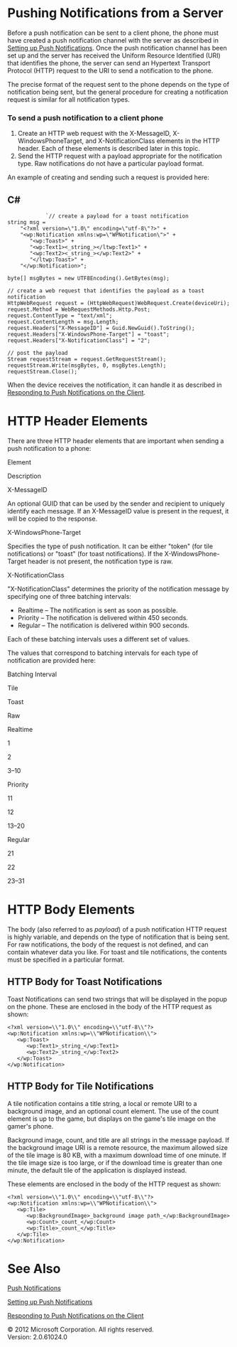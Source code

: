 ﻿

# Pushing Notifications from a Server

Before a push notification can be sent to a client phone, the phone must have created a push notification channel with the server as described in [Setting up Push Notifications](PushNotifications_SettingUp.md). Once the push notification channel has been set up and the server has received the Uniform Resource Identified (URI) that identifies the phone, the server can send an Hypertext Transport Protocol (HTTP) request to the URI to send a notification to the phone.

The precise format of the request sent to the phone depends on the type of notification being sent, but the general procedure for creating a notification request is similar for all notification types.

### To send a push notification to a client phone

1.  Create an HTTP web request with the X-MessageID, X-WindowsPhoneTarget, and X-NotificationClass elements in the HTTP header. Each of these elements is described later in this topic.
2.  Send the HTTP request with a payload appropriate for the notification type. Raw notifications do not have a particular payload format.

An example of creating and sending such a request is provided here:

## C#

                `// create a payload for a toast notification
    string msg =
        "<?xml version=\"1.0\" encoding=\"utf-8\"?>" +
        "<wp:Notification xmlns:wp=\"WPNotification\">" +
           "<wp:Toast>" +
           "<wp:Text1><_string_></ltwp:Text1>" +
           "<wp:Text2><_string_></wp:Text2>" +
           "</ltwp:Toast>" +
        "</wp:Notification>";
    
    byte[] msgBytes = new UTF8Encoding().GetBytes(msg);
    
    // create a web request that identifies the payload as a toast notification
    HttpWebRequest request = (HttpWebRequest)WebRequest.Create(deviceUri);
    request.Method = WebRequestMethods.Http.Post;
    request.ContentType = "text/xml";
    request.ContentLength = msg.Length;
    request.Headers["X-MessageID"] = Guid.NewGuid().ToString();
    request.Headers["X-WindowsPhone-Target"] = "toast";
    request.Headers["X-NotificationClass"] = "2";
    
    // post the payload
    Stream requestStream = request.GetRequestStream();
    requestStream.Write(msgBytes, 0, msgBytes.Length);
    requestStream.Close();` 

When the device receives the notification, it can handle it as described in [Responding to Push Notifications on the Client](PushNotifications_Client.md).

# HTTP Header Elements

There are three HTTP header elements that are important when sending a push notification to a phone:

Element

Description

X-MessageID

An optional GUID that can be used by the sender and recipient to uniquely identify each message. If an X-MessageID value is present in the request, it will be copied to the response.

X-WindowsPhone-Target

Specifies the type of push notification. It can be either "token" (for tile notifications) or "toast" (for toast notifications). If the X-WindowsPhone-Target header is not present, the notification type is raw.

X-NotificationClass

"X-NotificationClass" determines the priority of the notification message by specifying one of three batching intervals:

*   Realtime – The notification is sent as soon as possible.
*   Priority – The notification is delivered within 450 seconds.
*   Regular – The notification is delivered within 900 seconds.

Each of these batching intervals uses a different set of values.

The values that correspond to batching intervals for each type of notification are provided here:

Batching Interval

Tile

Toast

Raw

Realtime

1

2

3–10

Priority

11

12

13–20

Regular

21

22

23–31

# HTTP Body Elements

The body (also referred to as _payload_) of a push notification HTTP request is highly variable, and depends on the type of notification that is being sent. For raw notifications, the body of the request is not defined, and can contain whatever data you like. For toast and tile notifications, the contents must be specified in a particular format.

## HTTP Body for Toast Notifications

Toast Notifications can send two strings that will be displayed in the popup on the phone. These are enclosed in the body of the HTTP request as shown:

    <?xml version=\\"1.0\\" encoding=\\"utf-8\\"?>
    <wp:Notification xmlns:wp=\\"WPNotification\\">
       <wp:Toast>
          <wp:Text1>_string_</wp:Text1>
          <wp:Text2>_string_</wp:Text2>
       </wp:Toast>
    </wp:Notification>
            

## HTTP Body for Tile Notifications

A tile notification contains a title string, a local or remote URI to a background image, and an optional count element. The use of the count element is up to the game, but displays on the game's tile image on the gamer's phone.

Background image, count, and title are all strings in the message payload. If the background image URI is a remote resource, the maximum allowed size of the tile image is 80 KB, with a maximum download time of one minute. If the tile image size is too large, or if the download time is greater than one minute, the default tile of the application is displayed instead.

These elements are enclosed in the body of the HTTP request as shown:

    <?xml version=\\"1.0\\" encoding=\\"utf-8\\"?>
    <wp:Notification xmlns:wp=\\"WPNotification\\">
       <wp:Tile>
          <wp:BackgroundImage>_background image path_</wp:BackgroundImage>
          <wp:Count>_count_</wp:Count>
          <wp:Title>_count_</wp:Title>
       </wp:Tile>
    </wp:Notification>
            

# See Also

[Push Notifications](PushNotificationsPhone.md)  

[Setting up Push Notifications](PushNotifications_SettingUp.md)  

[Responding to Push Notifications on the Client](PushNotifications_Client.md)  

© 2012 Microsoft Corporation. All rights reserved.  
Version: 2.0.61024.0
